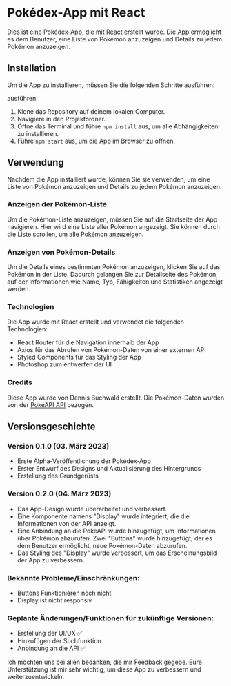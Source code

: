 # Pokédex-App mit React

Dies ist eine Pokédex-App, die mit React erstellt wurde. Die App ermöglicht es dem Benutzer, eine Liste von Pokémon anzuzeigen und Details zu jedem Pokémon anzuzeigen.

## Installation

Um die App zu installieren, müssen Sie die folgenden Schritte ausführen:

ausführen:

1. Klone das Repository auf deinem lokalen Computer.
2. Navigiere in den Projektordner.
3. Öffne das Terminal und führe `npm install` aus, um alle Abhängigkeiten zu installieren.
4. Führe `npm start` aus, um die App im Browser zu öffnen.

## Verwendung

Nachdem die App installiert wurde, können Sie sie verwenden, um eine Liste von Pokémon anzuzeigen und Details zu jedem Pokémon anzuzeigen.

### Anzeigen der Pokémon-Liste

Um die Pokémon-Liste anzuzeigen, müssen Sie auf die Startseite der App navigieren. Hier wird eine Liste aller Pokémon angezeigt. Sie können durch die Liste scrollen, um alle Pokémon anzuzeigen.

### Anzeigen von Pokémon-Details

Um die Details eines bestimmten Pokémon anzuzeigen, klicken Sie auf das Pokémon in der Liste. Dadurch gelangen Sie zur Detailseite des Pokémon, auf der Informationen wie Name, Typ, Fähigkeiten und Statistiken angezeigt werden.

### Technologien

Die App wurde mit React erstellt und verwendet die folgenden Technologien:

- React Router für die Navigation innerhalb der App
- Axios für das Abrufen von Pokémon-Daten von einer externen API
- Styled Components für das Styling der App
- Photoshop zum entwerfen der UI

### Credits

Diese App wurde von Dennis Buchwald erstellt. Die Pokémon-Daten wurden von der [PokéAPI API](https://pokeapi.co/) bezogen.

## Versionsgeschichte

### Version 0.1.0 (03. März 2023)

- Erste Alpha-Veröffentlichung der Pokédex-App
- Erster Entwurf des Designs und Aktualisierung des Hintergrunds
- Erstellung des Grundgerüsts

### Version 0.2.0 (04. März 2023)

- Das App-Design wurde überarbeitet und verbessert.
- Eine Komponente namens "Display" wurde integriert, die die Informationen von der API anzeigt.
- Eine Anbindung an die PokeAPI wurde hinzugefügt, um Informationen über Pokémon abzurufen.
  Zwei "Buttons" wurde hinzugefügt, der es dem Benutzer ermöglicht, neue Pokémon-Daten abzurufen.
- Das Styling des "Display" wurde verbessert, um das Erscheinungsbild der App zu verbessern.

### Bekannte Probleme/Einschränkungen:

- Buttons Funktionieren noch nicht
- Display ist nicht responsiv

### Geplante Änderungen/Funktionen für zukünftige Versionen:

- Erstellung der UI/UX ✅
- Hinzufügen der Suchfunktion
- Anbindung an die API ✅

Ich möchten uns bei allen bedanken, die mir Feedback gegebe. Eure Unterstützung ist mir sehr wichtig, um diese App zu verbessern und weiterzuentwickeln.

<!-- - Benutzer können eine Liste von Pokémon anzeigen lassen und Details zu jedem Pokémon anzeigen
- Pokémon-Daten werden von der PokéAPI API bezogen -->

<!--
Version 1.1.0 (10. März 2023)
Verbesserung der Benutzeroberfläche und des Designs
Hinzufügen von Bildern für jedes Pokémon
Verbesserte Navigation innerhalb der App
Version 1.2.0 (17. März 2023)
Hinzufügen von Filteroptionen für die Pokémon-Liste
Verbesserte Leistung beim Laden von Pokémon-Daten
Behobene Fehler und Verbesserungen der App-Stabilität -->
